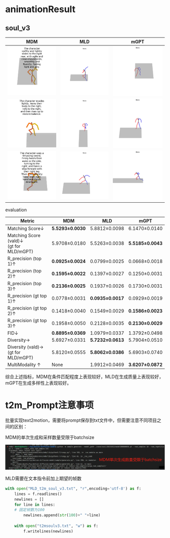 



# animationResult

## soul_v3

|                          MDM                           |                             MLD                              |                   mGPT                   |
| :----------------------------------------------------: | :----------------------------------------------------------: | :--------------------------------------: |
| ![sample10_rep00](animation.assets/sample10_rep00.gif) | ![Example_100_batch0_32](animation.assets/Example_100_batch0_32.gif) |  ![10_out](animation.assets/10_out.gif)  |
|       ![sample19](animation.assets/sample19.gif)       | ![Example_100_batch0_143](animation.assets/Example_100_batch0_143.gif) | ![113_out](animation.assets/113_out.gif) |
|       ![sample43](animation.assets/sample43.gif)       | ![Example_100_batch0_438](animation.assets/Example_100_batch0_438.gif) | ![324_out](animation.assets/324_out.gif) |

evaluation


| **Metric**                                     | **MDM**           | **MLD**           | **mGPT**          |
| ---------------------------------------------- | ----------------- | ----------------- | ----------------- |
| Matching  Score↓                               | **5.5293±0.0030** | 5.8812±0.0098     | 6.1470±0.0140     |
| Matching  Score (vald)↓<br />(gt for MLD/mGPT) | 5.9708±0.0180     | 5.5263±0.0038     | **5.5185±0.0043** |
| R_precision  (top 1)↑                          | **0.0925±0.0024** | 0.0799±0.0025     | 0.0668±0.0018     |
| R_precision  (top 2)↑                          | **0.1595±0.0022** | 0.1397±0.0027     | 0.1250±0.0031     |
| R_precision  (top 3)↑                          | **0.2136±0.0025** | 0.1937±0.0026     | 0.1730±0.0031     |
| R_precision (gt top 1)↑                        | 0.0778±0.0031     | **0.0935±0.0017** | 0.0929±0.0019     |
| R_precision  (gt top 2)↑                       | 0.1418±0.0040     | 0.1549±0.0029     | **0.1586±0.0023** |
| R_precision (gt top 3)↑                        | 0.1958±0.0050     | 0.2128±0.0035     | **0.2130±0.0029** |
| FID↓                                           | **0.8895±0.0369** | 1.0979±0.0337     | 1.3792±0.0498     |
| Diversity→                                     | 5.6927±0.0331     | **5.7232±0.0613** | 5.7904±0.0510     |
| Diversity  (vald)→ <br />(gt for MLD/mGPT)     | 5.8120±0.0555     | **5.8062±0.0386** | 5.6903±0.0740     |
| MultiModality ↑                                | None              | 1.9912±0.0469     | **3.6207±0.0872** |

综合上述指标，MDM在条件匹配程度上表现较好，MLD在生成质量上表现较好，mGPT在生成多样性上表现较好。





# t2m_Prompt注意事项

批量实现text2motion，需要将prompt保存到txt文件中，但需要注意不同项目之间的区别：

MDM的单次生成和采样数量受限于batchsize

![MDM-sample](animation.assets/MDM-sample.png)

MLD需要在文本指令前加上期望的帧数

```python
with open("MLD_t2m_soul_v3.txt", "r",encoding='utf-8') as f:
    lines = f.readlines()
    newlines = []
    for line in lines:
    # 固定帧数为100
        newlines.append(str(100)+" "+line)

    with open("t2msoulv3.txt", "w") as f:
        f.writelines(newlines)
```

